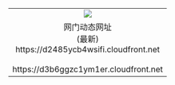 ﻿<table>
  <tr></tr>
  <tr><td colspan=2 align=center><img src="https://d2485ycb4wsifi.cloudfront.net/Up/oGate.jpg" /></td></tr>
  <tr><td colspan=2 align=center>网门动态网址<br/>(最新)
<br>https://d2485ycb4wsifi.cloudfront.net
<br/>
<br>https://d3b6ggzc1ym1er.cloudfront.net
    </td>
  </tr>
</table>
